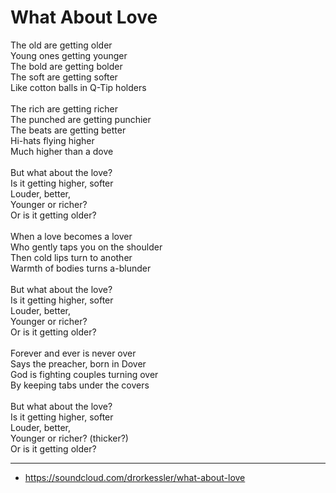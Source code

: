 # What About Love

The old are getting older\
Young ones getting younger\
The bold are getting bolder\
The soft are getting softer\
Like cotton balls in Q-Tip holders\
\
The rich are getting richer\
The punched are getting punchier\
The beats are getting better\
Hi-hats flying higher\
Much higher than a dove\
\
But what about the love?\
Is it getting higher, softer\
Louder, better,\
Younger or richer?\
Or is it getting older?\
\
When a love becomes a lover\
Who gently taps you on the shoulder\
Then cold lips turn to another\
Warmth of bodies turns a-blunder\
\
But what about the love?\
Is it getting higher, softer\
Louder, better,\
Younger or richer?\
Or is it getting older?\
\
Forever and ever is never over\
Says the preacher, born in Dover\
God is fighting couples turning over\
By keeping tabs under the covers\
\
But what about the love?\
Is it getting higher, softer\
Louder, better,\
Younger or richer? (thicker?)\
Or is it getting older?

---
- https://soundcloud.com/drorkessler/what-about-love
